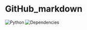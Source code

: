 # GitHub_markdown

 ![Python](https://img.shields.io/badge/python-v3.6+-blue.svg)
 ![Dependencies](https://img.shields.io/badge/dependencies-up%20to%20date-brightgreen.svg)
